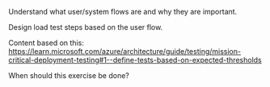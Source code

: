 Understand what user/system flows are and why they are important.

Design load test steps based on the user flow.

Content based on this: https://learn.microsoft.com/azure/architecture/guide/testing/mission-critical-deployment-testing#1--define-tests-based-on-expected-thresholds

When should this exercise be done?

